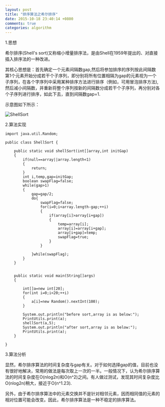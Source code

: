 ```yaml
---
layout: post
title: "排序算法之希尔排序"
date: 2015-10-18 23:40:14 +0800
comments: true
categories: algorithm
---
```


1.思想  

希尔排序(Shell's sort)又称缩小增量排序法，是由Shell在1959年提出的、对直接插入排序法的一种改进。  

其核心思想是：首先确定一个元素间隔数gap,然后将参加排序的序列按此间隔数第1个元素开始分成若干个子序列，即分别将所有位置相隔为gap的元素视为一个子序列，在各个字序列中采用某种排序方法进行排序（例如，可用冒泡排序方法),然后减小间隔数，并重新将整个序列按新的间隔数分成若干个子序列，再分别对各个子序列进行排序，如此下去，直到间隔数gap=1.  

示意图如下所示<!--more-->：  

![ShellSort](http://7xn1yt.com1.z0.glb.clouddn.com/ShellSort.png)

2.算法实现  

	import java.util.Random;

	public class ShellSort {

		public static void shellSort(int[]array,int initGap)
		{
			if(null==array||array.length<1)
			{
				return;
			}
			int i,temp,gap=initGap;
			boolean swapFlag=false;
			while(gap>1)
			{
				gap=gap/2;
				do{
					swapFlag=false;
					for(i=0;i<array.length-gap;++i)
					{
						if(array[i]>array[i+gap])
						{
							temp=array[i];
							array[i]=array[i+gap];
							array[i+gap]=temp;
							swapFlag=true;
						}
					}
					
				}while(swapFlag);
			}
		}
		

		public static void main(String[]args)
		{
			
			int[]a=new int[20];
			for(int i=0;i<20;++i)
			{
				a[i]=new Random().nextInt(100);
			}
			
			System.out.println("before sort,array is as below:");
			PrintUtils.print(a);
			shellSort(a,5);
			System.out.println("after sort,array is as below:");
			PrintUtils.print(a);
		}
		
	}

3.算法分析  

显然，希尔排序算法的时间复杂度与gap有关。对于如何选择gap的值，目前也没有很好地解决，常用的做法是每次取上一次的一半。一般情况下，认为希尔排序算法的时间复杂度在O(nlog2n)和O(n^2)之间。有人做过测试，发现其时间复杂度比O(nlog2n)稍大，接近于O(n^1.23).  

另外，由于希尔排序算法中的元素交换并不是针对相邻元素，因而相同值的元素的相对位置可能会改变。因此，希尔排序算法是一种不稳定的排序算法。  




